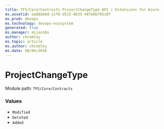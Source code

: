 ```yaml
---
title: TFS/Core/Contracts ProjectChangeType API | Extensions for Azure DevOps Services
ms.assetid: ea68debd-11f8-d513-0635-487e6b795c0f
ms.prod: devops
ms.technology: devops-ecosystem
generated: true
ms.manager: mijacobs
author: chcomley
ms.topic: article
ms.author: chcomley
ms.date: 08/04/2016
---
```


# ProjectChangeType

Module path: `TFS/Core/Contracts`

### Values

* `Modified` 
* `Deleted` 
* `Added` 
